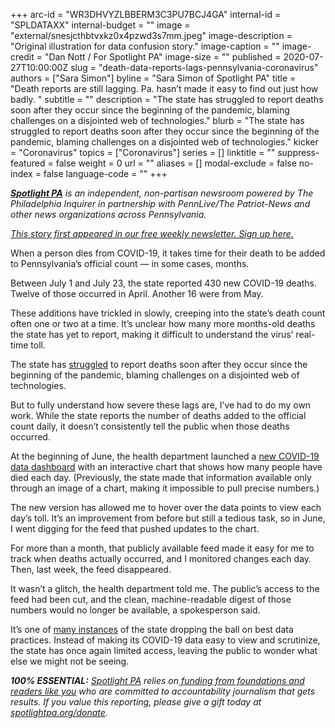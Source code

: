 +++
arc-id = "WR3DHVYZLBBERM3C3PU7BCJ4GA"
internal-id = "SPLDATAXX"
internal-budget = ""
image = "external/snesjcthbtvxkz0x4pzwd3s7mm.jpeg"
image-description = "Original illustration for data confusion story."
image-caption = ""
image-credit = "Dan Nott / For Spotlight PA"
image-size = ""
published = 2020-07-27T10:00:00Z
slug = "death-data-reports-lags-pennsylvania-coronavirus"
authors = ["Sara Simon"]
byline = "Sara Simon of Spotlight PA"
title = "Death reports are still lagging. Pa. hasn’t made it easy to find out just how badly. "
subtitle = ""
description = "The state has struggled to report deaths soon after they occur since the beginning of the pandemic, blaming challenges on a disjointed web of technologies."
blurb = "The state has struggled to report deaths soon after they occur since the beginning of the pandemic, blaming challenges on a disjointed web of technologies."
kicker = "Coronavirus"
topics = ["Coronavirus"]
series = []
linktitle = ""
suppress-featured = false
weight = 0
url = ""
aliases = []
modal-exclude = false
no-index = false
language-code = ""
+++

<a href="https://www.spotlightpa.org/"><i><b>Spotlight PA</b></i></a><i> is an independent, non-partisan newsroom powered by The Philadelphia Inquirer in partnership with PennLive/The Patriot-News and other news organizations across Pennsylvania. </i>

<a href="https://www.spotlightpa.org/newsletters" target=_blank><i>This story first appeared in our free weekly newsletter. Sign up here.</i></a>

When a person dies from COVID-19, it takes time for their death to be added to Pennsylvania’s official count — in some cases, months.

Between July 1 and July 23, the state reported 430 new COVID-19 deaths. Twelve of those occurred in April. Another 16 were from May.

These additions have trickled in slowly, creeping into the state’s death count often one or two at a time. It’s unclear how many more months-old deaths the state has yet to report, making it difficult to understand the virus’ real-time toll.

The state has <a href="https://www.spotlightpa.org/news/2020/05/pennsylvania-philadelphia-coronavirus-death-toll/">struggled</a> to report deaths soon after they occur since the beginning of the pandemic, blaming challenges on a disjointed web of technologies.

But to fully understand how severe these lags are, I’ve had to do my own work. While the state reports the number of deaths added to the official count daily, it doesn’t consistently tell the public when those deaths occurred.

At the beginning of June, the health department launched a <a href="https://experience.arcgis.com/experience/cfb3803eb93d42f7ab1c2cfccca78bf7">new COVID-19 data dashboard</a> with an interactive chart that shows how many people have died each day. (Previously, the state made that information available only through an image of a chart, making it impossible to pull precise numbers.)

<script src="https://www.spotlightpa.org/embed.js" async></script><div data-spl-embed-version="1" data-spl-src="https://www.spotlightpa.org/embeds/donate/"></div>


The new version has allowed me to hover over the data points to view each day’s toll. It’s an improvement from before but still a tedious task, so in June, I went digging for the feed that pushed updates to the chart.

For more than a month, that publicly available feed made it easy for me to track when deaths actually occurred, and I monitored changes each day. Then, last week, the feed disappeared.

It wasn’t a glitch, the health department told me. The public’s access to the feed had been cut, and the clean, machine-readable digest of those numbers would no longer be available, a spokesperson said.

It’s one of <a href="https://www.spotlightpa.org/news/2020/06/pennsylvania-coronavirus-data-death-cases-confusion/">many instances</a> of the state dropping the ball on best data practices. Instead of making its COVID-19 data easy to view and scrutinize, the state has once again limited access, leaving the public to wonder what else we might not be seeing.

<i><b>100% ESSENTIAL:</b></i> <a href="https://www.spotlightpa.org/"><i>Spotlight PA</i></a><i> relies on</i><a href="https://www.spotlightpa.org/support"><i> funding from foundations and readers like you</i></a><i> who are committed to accountability journalism that gets results. If you value this reporting, please give a gift today at </i><a href="https://www.spotlightpa.org/donate"><i>spotlightpa.org/donate</i></a><i>.</i>

<script src="https://www.spotlightpa.org/embed.js" async></script><div data-spl-embed-version="1" data-spl-src="https://www.spotlightpa.org/embeds/tips/?tip_text=Do%20you%20have%20a%20tip%20about%20%3Cb%3Ehow%20Pa.'s%20government%20is%20responding%20to%20the%20coronavirus%3C%2Fb%3E%3F%20Tell%20us."></div>

